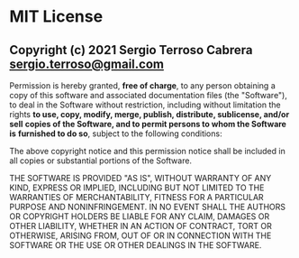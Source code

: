 # MIT License

## Copyright (c) 2021 Sergio Terroso Cabrera <sergio.terroso@gmail.com>

Permission is hereby granted, **free of charge**, to any person obtaining a copy
of this software and associated documentation files (the "Software"), to deal
in the Software without restriction, including without limitation the rights
**to use, copy, modify, merge, publish, distribute, sublicense, and/or sell**
**copies of the Software, and to permit persons to whom the Software is**
**furnished to do so**, subject to the following conditions:

The above copyright notice and this permission notice shall be included in all
copies or substantial portions of the Software.

THE SOFTWARE IS PROVIDED "AS IS", WITHOUT WARRANTY OF ANY KIND, EXPRESS OR
IMPLIED, INCLUDING BUT NOT LIMITED TO THE WARRANTIES OF MERCHANTABILITY,
FITNESS FOR A PARTICULAR PURPOSE AND NONINFRINGEMENT. IN NO EVENT SHALL THE
AUTHORS OR COPYRIGHT HOLDERS BE LIABLE FOR ANY CLAIM, DAMAGES OR OTHER
LIABILITY, WHETHER IN AN ACTION OF CONTRACT, TORT OR OTHERWISE, ARISING FROM,
OUT OF OR IN CONNECTION WITH THE SOFTWARE OR THE USE OR OTHER DEALINGS IN THE
SOFTWARE.